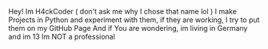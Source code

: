 Hey! Im H4ckCoder ( don't ask me why I chose that name lol )
I make Projects in Python and experiment with them, if they are working, I try to put them on my GitHub Page
And if You are wondering, im living in Germany and im 13
Im NOT a professional
